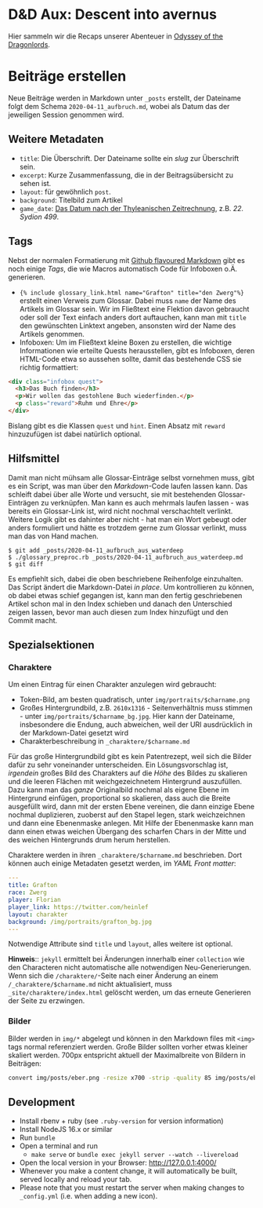 # D&D Aux: Descent into avernus

Hier sammeln wir die Recaps unserer Abenteuer in [Odyssey of the Dragonlords](https://www.modiphius.net/collections/odyssey-of-the-dragonlords).

# Beiträge erstellen

Neue Beiträge werden in Markdown unter `_posts` erstellt, der Dateiname folgt
dem Schema `2020-04-11_aufbruch.md`, wobei als Datum das der jeweiligen Session genommen
wird.

## Weitere Metadaten

* `title`: Die Überschrift. Der Dateiname sollte ein *slug* zur Überschrift sein.
* `excerpt`: Kurze Zusammenfassung, die in der Beitragsübersicht zu sehen ist.
* `layout`: für gewöhnlich `post`.
* `background`: Titelbild zum Artikel
* `game_date`: [Das Datum nach der Thyleanischen Zeitrechnung](/img/thylean_timeline.png), z.B. *22. Sydion 499*.

## Tags

Nebst der normalen Formatierung mit [Github flavoured
Markdown](https://github.github.com/gfm/) gibt es noch einige *Tags*, die wie
Macros automatisch Code für Infoboxen o.Ä. generieren.

* `{% include glossary_link.html name="Grafton" title="den Zwerg"%}` erstellt
  einen Verweis zum Glossar. Dabei muss `name` der Name des Artikels im Glossar
  sein. Wir im Fließtext eine Flektion davon gebraucht oder soll der Text einfach
  anders dort auftauchen, kann man mit `title` den gewünschten Linktext angeben,
  ansonsten wird der Name des Artikels genommen.
* Infoboxen: Um im Fließtext kleine Boxen zu erstellen, die wichtige Informationen
  wie erteilte Quests herausstellen, gibt es Infoboxen, deren HTML-Code etwa so
  aussehen sollte, damit das bestehende CSS sie richtig formattiert:

```html
<div class="infobox quest">
  <h3>Das Buch finden</h3>
  <p>Wir wollen das gestohlene Buch wiederfinden.</p>
  <p class="reward">Ruhm und Ehre</p>
</div>
```

Bislang gibt es die Klassen `quest` und `hint`. Einen Absatz mit `reward`
hinzuzufügen ist dabei natürlich optional.

## Hilfsmittel

Damit man nicht mühsam alle Glossar-Einträge selbst vornehmen muss, gibt es ein
Script, was man über den *Markdown*-Code laufen lassen kann. Das schleift dabei
über alle Worte und versucht, sie mit bestehenden Glossar-Einträgen zu
verknüpfen. Man kann es auch mehrmals laufen lassen - was bereits ein
Glossar-Link ist, wird nicht nochmal verschachtelt verlinkt. Weitere Logik gibt
es dahinter aber nicht - hat man ein Wort gebeugt oder anders formuliert und
hätte es trotzdem gerne zum Glossar verlinkt, muss man das von Hand machen.

```shell
$ git add _posts/2020-04-11_aufbruch_aus_waterdeep
$ ./glossary_preproc.rb _posts/2020-04-11_aufbruch_aus_waterdeep.md
$ git diff
```

Es empfiehlt sich, dabei die oben beschriebene Reihenfolge einzuhalten. Das Script
ändert die Markdown-Datei *in place*. Um kontrollieren zu können, ob dabei etwas
schief gegangen ist, kann man den fertig geschriebenen Artikel schon mal in den
Index schieben und danach den Unterschied zeigen lassen, bevor man auch diesen
zum Index hinzufügt und den Commit macht.

## Spezialsektionen

### Charaktere

Um einen Eintrag für einen Charakter anzulegen wird gebraucht:

* Token-Bild, am besten quadratisch, unter `img/portraits/$charname.png`
* Großes Hintergrundbild, z.B. `2610x1316` - Seitenverhältnis muss stimmen - unter `img/portraits/$charname_bg.jpg`. Hier kann der Dateiname, insbesondere die Endung, auch abweichen, weil der URI ausdrücklich in der Markdown-Datei gesetzt wird
* Charakterbeschreibung in `_charaktere/$charname.md`

Für das große Hintergrundbild gibt es kein Patentrezept, weil sich die Bilder
dafür zu sehr voneinander unterscheiden. Ein Lösungsvorschlag ist, *irgendein*
großes Bild des Charakters auf die *Höhe* des Bildes zu skalieren und die
leeren Flächen mit weichgezeichnetem Hintergrund auszufüllen. Dazu kann man das
*ganze* Originalbild nochmal als eigene Ebene im Hintergrund einfügen,
proportional so skalieren, dass auch die Breite ausgefüllt wird, dann mit der
ersten Ebene vereinen, die dann einzige Ebene nochmal duplizieren, zuoberst auf
den Stapel legen, stark weichzeichnen und dann eine Ebenenmaske anlegen. Mit
Hilfe der Ebenenmaske kann man dann einen etwas weichen Übergang des scharfen
Chars in der Mitte und des weichen Hintergrunds drum herum herstellen.

Charaktere werden in ihren `_charaktere/$charname.md` beschrieben. Dort können
auch einige Metadaten gesetzt werden, im *YAML Front matter*:

```yaml
---
title: Grafton
race: Zwerg
player: Florian
player_link: https://twitter.com/heinlef
layout: charakter
background: /img/portraits/grafton_bg.jpg
---
```

Notwendige Attribute sind `title` und `layout`, alles weitere ist optional.

**Hinweis**:: `jekyll` ermittelt bei Änderungen innerhalb einer `collection` wie
den Characteren nicht automatische alle notwendigen Neu-Generierungen. Wenn sich
die `/charaktere/`-Seite nach einer Änderung an einem `/_charaktere/$charname.md`
nicht aktualisiert, muss `_site/charaktere/index.html` gelöscht werden, um das
erneute Generieren der Seite zu erzwingen.

### Bilder
Bilder werden in `img/*` abgelegt und können in den Markdown files mit `<img>` tags
normal referenziert werden. Große Bilder sollten vorher etwas kleiner skaliert werden.
700px entspricht aktuell der Maximalbreite von Bildern in Beiträgen:

```sh
convert img/posts/eber.png -resize x700 -strip -quality 85 img/posts/eber_low_res.png
```

## Development

* Install rbenv + ruby (see `.ruby-version` for version information)
* Install NodeJS 16.x or similar
* Run `bundle`
* Open a terminal and run
  * `make serve` or `bundle exec jekyll server --watch --livereload`
* Open the local version in your Browser: http://127.0.0.1:4000/
* Whenever you make a content change, it will automatically be built, served locally and reload your tab.
* Please note that you must restart the server when making changes to `_config.yml` (i.e. when adding a new icon).
